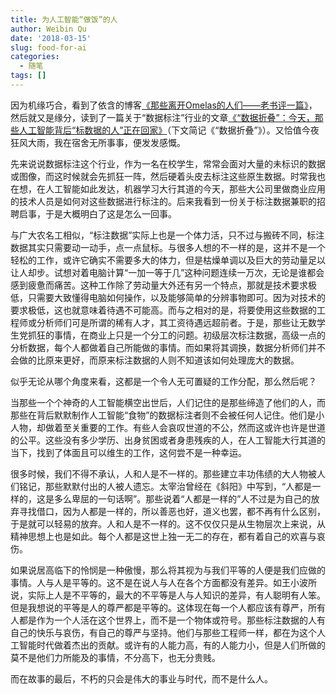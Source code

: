 ```yaml
---
title: 为人工智能“做饭”的人
author: Weibin Qu
date: '2018-03-15'
slug: food-for-ai
categories:
  - 随笔
tags: []
---
```

因为机缘巧合，看到了依含的博客[《那些离开Omelas的人们——老书评一篇》](https://yihanxu.github.io/walk-away-from-Omelas/)，然后就又是缘分，读到了一篇关于“数据标注”行业的文章[《“数据折叠”：今天，那些人工智能背后“标数据的人”正在回家》](https://36kr.com/p/5119805.html)（下文简记《“数据折叠”》）。又恰值今夜狂风大雨，我在宿舍无所事事，便发发感慨。

先来说说数据标注这个行业，作为一名在校学生，常常会面对大量的未标识的数据或图像，而这时候就会先抓狂一阵，然后硬着头皮去标注这些原生数据。时常我也在想，在人工智能如此发达，机器学习大行其道的今天，那些大公司里做商业应用的技术人员是如何对这些数据进行标注的。后来我看到一份关于标注数据兼职的招聘启事，于是大概明白了这是怎么一回事。

与广大农名工相似，“标注数据”实际上也是一个体力活，只不过与搬砖不同，标注数据其实只需要动一动手，点一点鼠标。与很多人想的不一样的是，这并不是一个轻松的工作，或许它确实不需要多大的体力，但是枯燥单调以及巨大的劳动量足以让人却步。试想对着电脑计算“一加一等于几”这种问题连续一万次，无论是谁都会感到疲惫而痛苦。这种工作除了劳动量大外还有另一个特点，那就是技术要求极低，只需要大致懂得电脑如何操作，以及能够简单的分辨事物即可。因为对技术的要求极低，这也就意味着待遇不可能高。而与之相对的是，将要使用这些数据的工程师或分析师们可是所谓的稀有人才，其工资待遇远超前者。于是，那些让无数学生党抓狂的事情，在商业上只是一个分工的问题。初级层次标注数据，高级一点的分析数据，每个人都做着自己所能做的事情。而如果将其调换，数据分析师们并不会做的比原来更好，而原来标注数据的人则不知道该如何处理庞大的数据。

似乎无论从哪个角度来看，这都是一个令人无可置疑的工作分配，那么然后呢？

当那些一个个神奇的人工智能横空出世后，人们记住的是那些缔造了他们的人，而那些在背后默默制作人工智能“食物”的数据标注者则不会被任何人记住。他们是小人物，却做着至关重要的工作。有些人会哀叹世道的不公，然而这或许也许是世道的公平。这些没有多少学历、出身贫困或者身患残疾的人，在人工智能大行其道的当下，找到了体面且可以维生的工作，这何尝不是一种幸运。

很多时候，我们不得不承认，人和人是不一样的。那些建立丰功伟绩的大人物被人们铭记，那些默默付出的人被人遗忘。太宰治曾经在《斜阳》中写到，“人都是一样的，这是多么卑屈的一句话啊”。那些说着“人都是一样的”人不过是为自己的放弃寻找借口，因为人都是一样的，所以善恶也好，道义也罢，都不再有什么区别，于是就可以轻易的放弃。人和人是不一样的。这不仅仅只是从生物层次上来说，从精神思想上也是如此。每个人都是这世上独一无二的存在，都有着自己的欢喜与哀伤。

如果说居高临下的怜悯是一种傲慢，那么将其视为与我们平等的人便是我们应做的事情。人与人是平等的。这不是在说人与人在各个方面都没有差异。如王小波所说，实际上人是不平等的，最大的不平等是人与人知识的差异，有人聪明有人笨。但是我想说的平等是人的尊严都是平等的。这体现在每一个人都应该有尊严，所有人都是作为一个人活在这个世界上，而不是一个物体或符号。那些标注数据的人有自己的快乐与哀伤，有自己的尊严与坚持。他们与那些工程师一样，都在为这个人工智能时代做着杰出的贡献。或许有的人能力高，有的人能力小，但是人们所做的莫不是他们力所能及的事情，不分高下，也无分贵贱。

而在故事的最后，不朽的只会是伟大的事业与时代，而不是什么人。
